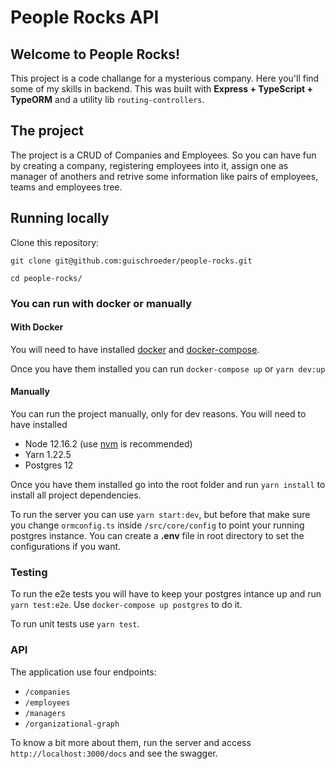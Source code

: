 # People Rocks API

## Welcome to People Rocks!
This project is a code challange for a mysterious company. Here you'll find some of my skills in backend.
This was built with **Express + TypeScript + TypeORM** and a utility lib `routing-controllers`.

## The project
The project is a CRUD of Companies and Employees. So you can have fun by creating a company, registering employees into it, assign one as manager of anothers and retrive some information like pairs of employees, teams and employees tree.

## Running locally
Clone this repository:
```
git clone git@github.com:guischroeder/people-rocks.git

cd people-rocks/
```
### You can run with docker or manually
#### With Docker
You will need to have installed [docker](https://docs.docker.com/get-docker/) and [docker-compose](https://docs.docker.com/compose/install/).

Once you have them installed you can run `docker-compose up` or `yarn dev:up`

#### Manually
You can run the project manually, only for dev reasons. You will need to have installed
- Node 12.16.2 (use [nvm](https://github.com/nvm-sh/nvm) is recommended)
- Yarn 1.22.5
- Postgres 12

Once you have them installed go into the root folder and run `yarn install` to install all project dependencies.

To run the server you can use `yarn start:dev`, but before that make sure you change `ormconfig.ts` inside `/src/core/config` to point your running postgres instance. You can create a **.env** file in root directory to set the configurations if you want.

### Testing
To run the e2e tests you will have to keep your postgres intance up and run `yarn test:e2e`. Use `docker-compose up postgres` to do it.

To run unit tests use `yarn test`.

### API
The application use four endpoints:
- `/companies`
- `/employees`
- `/managers`
- `/organizational-graph`

To know a bit more about them, run the server and access `http://localhost:3000/docs` and see the swagger.
